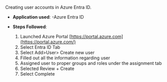 Creating user accounts in Azure Entra ID. 

- **Application used**:
  -Azure Entra ID


- **Steps Followed**:
  1. Launched Azure Portal [https://portal.azure.com](https://portal.azure.com/)
  2. Select Entra ID Tab
  3. Select Add>User> Create new user
  4. Filled out all the information regarding user
  5. Assigned user to proper groups and roles under the assignment tab
  6. Selected Review + Create
  7. Select Complete
